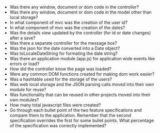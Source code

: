 
* Was there any window, document or dom code in the controller?
* Was there any window, document or dom code in the model other than local storage?
* In what component of mvc was the creation of the user id?
* In what component of mvc was the creation of the dates?
* Was the details view updated by the controller (for id or date changes) after a save?
* Was there a separate controller for the message box?
* Was the json for the date converted into a Date object?
* Was toLocaleDateString for formating the date string?
* Was there an application module (app.js) for application wide events like errors or load?
* How did the controller know the page was loaded?
* Were any common DOM functions created for making dom work easier?
* Was a hashtable used for the storage of the users?
* Was web local storage and the JSON parsing calls moved into their own module for reuse?
* Was functionality that can be reused in other projects moved into their own modules?
* How many total javascript files were created?
* Go through each bullet point of the two feature specifications and compare them to the application.
  Remember that the second specification overrides the first for some bullet points.
  What percentage of the specification was correctly implemented?